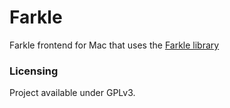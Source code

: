 # Farkle

Farkle frontend for Mac that uses the [Farkle library](https://github.com/Arc676/Farkle)

### Licensing

Project available under GPLv3.
